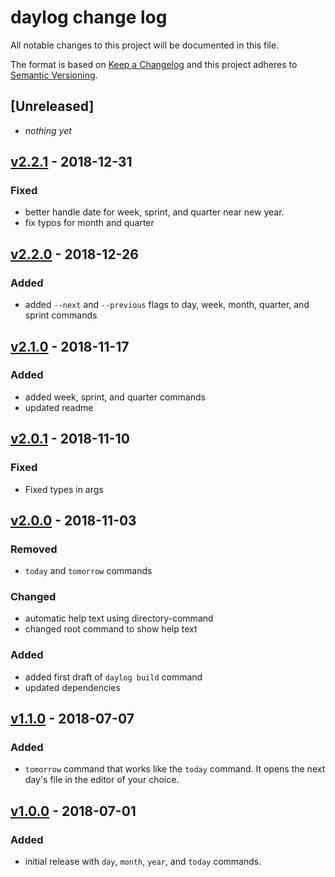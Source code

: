 # daylog change log

All notable changes to this project will be documented in this file.

The format is based on [Keep a Changelog](http://keepachangelog.com/) and this project adheres to [Semantic Versioning](http://semver.org/).

## [Unreleased]
- _nothing yet_

## [v2.2.1] - 2018-12-31

### Fixed
- better handle date for week, sprint, and quarter near new year.
- fix typos for month and quarter

## [v2.2.0] - 2018-12-26

### Added
- added `--next` and `--previous` flags to day, week, month, quarter, and sprint commands

## [v2.1.0] - 2018-11-17

### Added
- added week, sprint, and quarter commands
- updated readme

## [v2.0.1] - 2018-11-10

### Fixed
- Fixed types in args

## [v2.0.0] - 2018-11-03

### Removed
- `today` and `tomorrow` commands

### Changed

- automatic help text using directory-command
- changed root command to show help text

### Added

- added first draft of `daylog build` command
- updated dependencies

## [v1.1.0] - 2018-07-07

### Added

- `tomorrow` command that works like the `today` command. It opens the next day's file in the editor of your choice.

## [v1.0.0] - 2018-07-01

### Added
- initial release with `day`, `month`, `year`, and `today` commands.

[v2.2.1]: https://github.com/daylog/daylog/compare/v2.2.0...v2.2.1
[v2.2.0]: https://github.com/daylog/daylog/compare/v2.1.0...v2.2.0
[v2.1.0]: https://github.com/daylog/daylog/compare/v2.0.1...v2.1.0
[v2.0.1]: https://github.com/daylog/daylog/compare/v2.0.0...v2.0.1
[v2.0.0]: https://github.com/daylog/daylog/compare/v1.1.0...v2.0.0
[v1.1.0]: https://github.com/daylog/daylog/compare/v1.0.0...v1.1.0
[v1.0.0]: https://github.com/daylog/daylog/compare/v1.0.0
